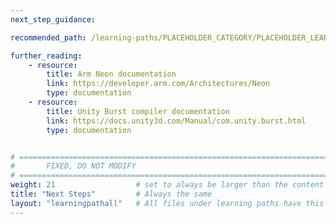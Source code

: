 ```yaml
---
next_step_guidance: 

recommended_path: /learning-paths/PLACEHOLDER_CATEGORY/PLACEHOLDER_LEARNING_PATH/

further_reading:
    - resource:
        title: Arm Neon documentation
        link: https://developer.arm.com/Architectures/Neon
        type: documentation
    - resource:
        title: Unity Burst compiler documentation
        link: https://docs.unity3d.com/Manual/com.unity.burst.html
        type: documentation


# ================================================================================
#       FIXED, DO NOT MODIFY
# ================================================================================
weight: 21                  # set to always be larger than the content in this path, and one more than 'review'
title: "Next Steps"         # Always the same
layout: "learningpathall"   # All files under learning paths have this same wrapper
---
```

